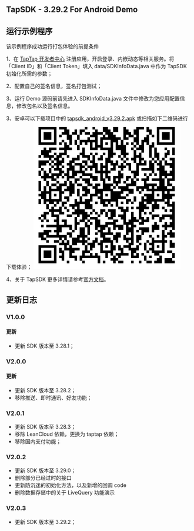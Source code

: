 ## TapSDK - 3.29.2 For Android Demo

## 运行示例程序

该示例程序成功运行打包体验的前提条件

1、在 [TapTap 开发者中心](https://developer.taptap.com/) 注册应用，开启登录、内嵌动态等相关服务。将「Client ID」和「Client Token」填入 data/SDKInfoData.java 中作为 TapSDK 初始化所需的参数；

2、配置自己的签名信息，签名打包测试；

3、运行 Demo 源码前请先进入 SDKInfoData.java 文件中修改为您应用配置信息，修改包名以及签名信息。

3、安卓可以下载项目中的 [tapsdk_android_v3.29.2.apk](https://lc-buhezimj.cn-e1.lcfile.com/vIPf467arrqfFhaupxOBXHAQpdu4Cdl1/tapsdk_android_v3.29.2.apk) 或扫描如下二维码进行下载体验；
![Demo 扫码下载](tapsdk_android.png)

4、关于 TapSDK 更多详情请参考[官方文档](https://developer.taptap.com/docs/sdk/)。


## 更新日志

### V1.0.0

#### 更新
- 更新 SDK 版本至 3.28.1；

### V2.0.0

#### 更新
- 更新 SDK 版本至 3.28.2；
- 移除推送、即时通讯、好友功能；

### V2.0.1

- 更新 SDK 版本至 3.28.3；
- 移除 LeanCloud 依赖，更换为 taptap 依赖；
- 移除国内支付功能；

### V2.0.2

- 更新 SDK 版本至 3.29.0；
- 删除部分已经过时的接口
- 更新防沉迷的初始化方法，以及新增的回调 code
- 删除数据存储中的关于 LiveQuery 功能演示

### V2.0.3

- 更新 SDK 版本至 3.29.2；